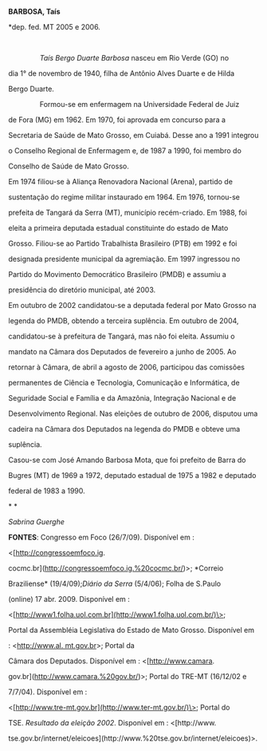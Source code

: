 **BARBOSA, Taís**



\*dep. fed. MT 2005 e 2006.



 



                *Taís Bergo Duarte Barbosa* nasceu em Rio Verde (GO) no

dia 1° de novembro de 1940, filha de Antônio Alves Duarte e de Hilda

Bergo Duarte.



                Formou-se em enfermagem na Universidade Federal de Juiz

de Fora (MG) em 1962. Em 1970, foi aprovada em concurso para a

Secretaria de Saúde de Mato Grosso, em Cuiabá. Desse ano a 1991 integrou

o Conselho Regional de Enfermagem e, de 1987 a 1990, foi membro do

Conselho de Saúde de Mato Grosso.



Em 1974 filiou-se à Aliança Renovadora Nacional (Arena), partido de

sustentação do regime militar instaurado em 1964. Em 1976, tornou-se

prefeita de Tangará da Serra (MT), município recém-criado. Em 1988, foi

eleita a primeira deputada estadual constituinte do estado de Mato

Grosso. Filiou-se ao Partido Trabalhista Brasileiro (PTB) em 1992 e foi

designada presidente municipal da agremiação. Em 1997 ingressou no

Partido do Movimento Democrático Brasileiro (PMDB) e assumiu a

presidência do diretório municipal, até 2003.



Em outubro de 2002 candidatou-se a deputada federal por Mato Grosso na

legenda do PMDB, obtendo a terceira suplência. Em outubro de 2004,

candidatou-se à prefeitura de Tangará, mas não foi eleita. Assumiu o

mandato na Câmara dos Deputados de fevereiro a junho de 2005. Ao

retornar à Câmara, de abril a agosto de 2006, participou das comissões

permanentes de Ciência e Tecnologia, Comunicação e Informática, de

Seguridade Social e Família e da Amazônia, Integração Nacional e de

Desenvolvimento Regional. Nas eleições de outubro de 2006, disputou uma

cadeira na Câmara dos Deputados na legenda do PMDB e obteve uma

suplência.



Casou-se com José Amando Barbosa Mota, que foi prefeito de Barra do

Bugres (MT) de 1969 a 1972, deputado estadual de 1975 a 1982 e deputado

federal de 1983 a 1990.



* *



*Sabrina Guerghe*



**FONTES**: Congresso em Foco (26/7/09). Disponível em :

\<[http://congressoemfoco.ig.

cocmc.br](http://congressoemfoco.ig.%20cocmc.br/)\>; *Correio

Braziliense* (19/4/09);*Diário da Serra* (5/4/06); Folha de S.Paulo

(online) 17 abr. 2009. Disponível em :

\<[http://www1.folha.uol.com.br](http://www1.folha.uol.com.br/)\>;

Portal da Assembléia Legislativa do Estado de Mato Grosso. Disponível em

: \<[http://www.al. mt.gov.br](http://www.al.%20mt.gov.br/)\>; Portal da

Câmara dos Deputados. Disponível em : \<[http://www.camara.

gov.br](http://www.camara.%20gov.br/)\>; Portal do TRE-MT (16/12/02 e

7/7/04). Disponível em :

\<[http://www.tre-mt.gov.br](http://www.ter-mt.gov.br/)\>; Portal do

TSE. *Resultado da eleição 2002*. Disponível em : \<[http://www.

tse.gov.br/internet/eleicoes](http://www.%20tse.gov.br/internet/eleicoes)\>.



 


